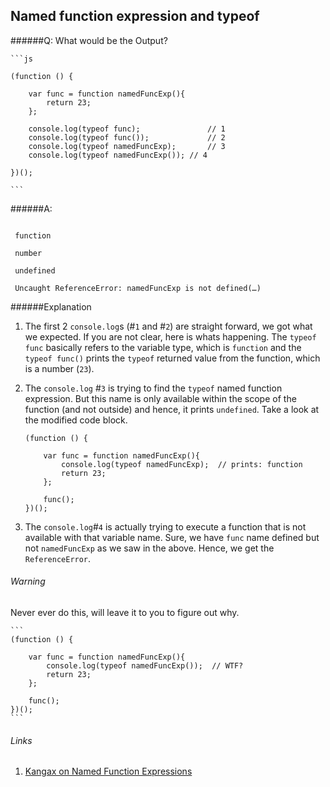 ## Named function expression and typeof 

######Q: What would be the Output?

	```js

	(function () {

		var func = function namedFuncExp(){ 
			return 23; 
		};
    
		console.log(typeof func);				// 1
		console.log(typeof func());				// 2
		console.log(typeof namedFuncExp);		// 3
		console.log(typeof namedFuncExp());	// 4
	
	})();

	```

######A:

```

 function
 
 number
 
 undefined
 
 Uncaught ReferenceError: namedFuncExp is not defined(…)

```

######Explanation

1. The first 2 `console.log`s (#`1` and #`2`) are straight forward, we got what we expected. If you are not clear, here is whats happening. The `typeof func` basically refers to the variable type, which is `function` and the `typeof func()` prints the `typeof` returned value from the function, which is a number (`23`). 

2. The `console.log` #`3` is trying to find the `typeof` named function expression. But this name is only available within the scope of the function (and not outside) and hence, it prints `undefined`. Take a look at the modified code block.


	```
	(function () {
	
		var func = function namedFuncExp(){ 
	    	console.log(typeof namedFuncExp);  // prints: function
			return 23; 
		};
	
		func();
	})();
	```

3. The `console.log`#`4` is actually trying to execute a function that is not available with that variable name. Sure, we have `func` name defined but not `namedFuncExp` as we saw in the above. Hence, we get the `ReferenceError`.

###### Warning

Never ever do this, will leave it to you to figure out why.

	```
	(function () {
	
		var func = function namedFuncExp(){ 
	    	console.log(typeof namedFuncExp());  // WTF?
			return 23; 
		};
	
		func();
	})();
	```


###### Links

1. [Kangax on Named Function Expressions](https://kangax.github.io/nfe/)